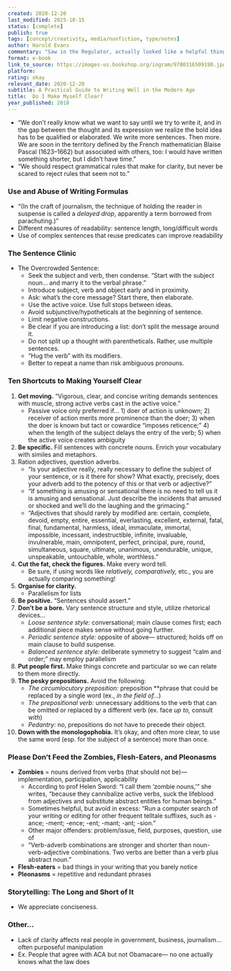 ```yaml
---
created: 2020-12-20
last_modified: 2025-10-15
status: [complete]
publish: true
tags: [concept/creativity, media/nonfiction, type/notes]
author: Harold Evans
commentary: "Saw in the Regulator, actually looked like a helpful thing... “My contention in Do I Make Myself Clear? is that the oppressive opaqueness of the way much of English is written these days is one cause for disaffection. Waffle dressed up as a high-level digital concept gets regurgitated by business leaders who promise to dedicate themselves to “improving the efficacy of measurable learning outcomes” (a Financial Times management statement).”"
format: e-book
link_to_source: https://images-us.bookshop.org/ingram/9780316509190.jpg?v=enc-v1
platform: 
rating: okay
relevant_date: 2020-12-20
subtitle: A Practical Guide to Writing Well in the Modern Age
title:  Do I Make Myself Clear?
year_published: 2018
---
```


- “We don’t really know what we want to say until we try to write it, and in the gap between the thought and its expression we realize the bold idea has to be qualified or elaborated. We write more sentences. Then more. We are soon in the territory defined by the French mathematician Blaise Pascal (1623–1662) but associated with others, too: I would have written something shorter, but I didn’t have time.”
- “We should respect grammatical rules that make for clarity, but never be scared to reject rules that seem not to.”

### Use and Abuse of Writing Formulas
- “(In the craft of journalism, the technique of holding the reader in suspense is called a *delayed drop*, apparently a term borrowed from parachuting.)”
- Different measures of readability: sentence length, long/difficult words
- Use of complex sentences that reuse predicates can improve readability

### The Sentence Clinic
- The Overcrowded Sentence:
    - Seek the subject and verb, then condense. “Start with the subject noun... and marry it to the verbal phrase.”
    - Introduce subject, verb and object early and in proximity.
    - Ask: what’s the core message? Start there, then elaborate.
    - Use the active voice. Use full stops between ideas.
    - Avoid subjunctive/hypotheticals at the beginning of sentence.
    - Limit negative constructions.
    - Be clear if you are introducing a list: don’t split the message around it.
    - Do not split up a thought with parentheticals. Rather, use multiple sentences.
    - “Hug the verb” with its modifiers.
    - Better to repeat a name than risk ambiguous pronouns.

### Ten Shortcuts to Making Yourself Clear
1. **Get moving.** “Vigorous, clear, and concise writing demands sentences with muscle, strong active verbs cast in the active voice.”
    - Passive voice only preferred if... 1) doer of action is unknown; 2) receiver of action merits more prominence than the doer; 3) when the doer is known but tact or cowardice “imposes reticence;” 4) when the length of the subject delays the entry of the verb; 5) when the active voice creates ambiguity
2. **Be specific.** Fill sentences with concrete nouns. Enrich your vocabulary with similes and metaphors.
3. Ration adjectives, question adverbs.
    - “Is your adjective really, really necessary to define the subject of your sentence, or is it there for show? What exactly, precisely, does your adverb add to the potency of this or that verb or adjective?”
    - “If something is amusing or sensational there is no need to tell us it is amusing and sensational. Just describe the incidents that amused or shocked and we’ll do the laughing and the grimacing.”
    - “Adjectives that should rarely by modified are: certain, complete, devoid, empty, entire, essential, everlasting, excellent, external, fatal, final, fundamental, harmless, ideal, immaculate, immortal, impossible, incessant, indestructible, infinite, invaluable, invulnerable, main, omnipotent, perfect, principal, pure, round, simultaneous, square, ultimate, unanimous, unendurable, unique, unspeakable, untouchable, whole, worthless.”
4. **Cut the fat, check the figures.** Make every word tell.
    - Be sure, if using words like *relatively, comparatively,* etc., you are actually comparing something!
5. **Organise for clarity.**
    - Parallelism for lists
6. **Be positive.** “Sentences should assert.”
7. **Don’t be a bore.** Vary sentence structure and style, utilize rhetorical devices...
    - *Loose sentence style:* conversational; main clause comes first; each additional piece makes sense without going further.
    - *Periodic sentence style:* opposite of above— structured; holds off on main clause to build suspense.
    - *Balanced sentence style:* deliberate symmetry to suggest “calm and order;” may employ parallelism
8. **Put people first.** Make things concrete and particular so we can relate to them more directly.
9. **The pesky prepositions.** Avoid the following:
    - *The circumlocutory preposition:* preposition **phrase that could be replaced by a single word (ex., *in the field of...*)
    - *The prepositional verb:* unnecessary additions to the verb that can be omitted or replaced by a different verb (ex. face *up to,* consult *with*)
    - *Pedantry:* no, prepositions do not have to precede their object.
10. **Down with the monologophobia.** It’s okay, and often more clear, to use the same word (esp. for the subject of a sentence) more than once.

### Please Don’t Feed the Zombies, Flesh-Eaters, and Pleonasms
- **Zombies** = nouns derived from verbs (that should not be)— implementation, participation, applicability
    - According to prof Helen Sword: “I call them ‘zombie nouns,’” she writes, “because they cannibalize active verbs, suck the lifeblood from adjectives and substitute abstract entities for human beings.”
    - Sometimes helpful, but avoid in excess: “Run a computer search of your writing or editing for other frequent telltale suffixes, such as -ance; -ment; -ence; -ent; -mant; -ant; -sion.”
    - Other major offenders: problem/issue, field, purposes, question, use of
    - “Verb-adverb combinations are stronger and shorter than noun-verb-adjective combinations. Two verbs are better than a verb plus abstract noun.”
- **Flesh-eaters** = bad things in your writing that you barely notice
- **Pleonasms** = repetitive and redundant phrases

### Storytelling: The Long and Short of It
- We appreciate conciseness.

### Other...
- Lack of clarity affects real people in government, business, journalism... often purposeful manipulation
- Ex. People that agree with ACA but not Obamacare— no one actually knows what the law does